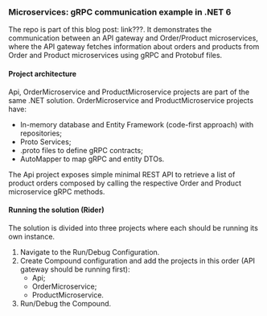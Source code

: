 ### Microservices: gRPC communication example in .NET 6

The repo is part of this blog post: link???. It demonstrates the communication between an API gateway and Order/Product microservices,
where the API gateway fetches information about orders and products from Order and Product microservices using gRPC and Protobuf files.

#### Project architecture

Api, OrderMicroservice and ProductMicroservice projects are part of the same .NET solution. OrderMicroservice and ProductMicroservice projects have:
- In-memory database and Entity Framework (code-first approach) with repositories;
- Proto Services;
- .proto files to define gRPC contracts;
- AutoMapper to map gRPC and entity DTOs.

The Api project exposes simple minimal REST API to retrieve a list of product orders composed by calling the respective Order and Product microservice gRPC methods.

#### Running the solution (Rider)
The solution is divided into three projects where each should be running its own instance.
1. Navigate to the Run/Debug Configuration.
2. Create Compound configuration and add the projects in this order (API gateway should be running first):
   - Api;
   - OrderMicroservice;
   - ProductMicroservice.
3. Run/Debug the Compound.